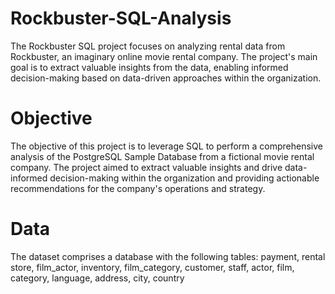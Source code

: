 # **Rockbuster-SQL-Analysis**
The Rockbuster SQL project focuses on analyzing rental data from Rockbuster, an imaginary online movie rental company. The project's main goal is to extract valuable insights from the data, enabling informed decision-making based on data-driven approaches within the organization.
# **Objective**
The objective of this project is to leverage SQL to perform a comprehensive analysis of the PostgreSQL Sample Database from a fictional movie rental company. The project aimed to extract valuable insights and drive data-informed decision-making within the organization and providing actionable recommendations for the company's operations and strategy.
# **Data**
The dataset comprises a database with the following tables:
payment, rental store, film_actor, inventory, film_category, customer, staff, actor, film, category, language, address, city, country


